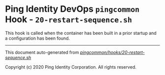 
# Ping Identity DevOps `pingcommon` Hook - `20-restart-sequence.sh`
 This hook is called when the container has been built in a prior startup
 and a configuration has been found.

---
This document auto-generated from _[pingcommon/hooks/20-restart-sequence.sh](https://github.com/pingidentity/pingidentity-docker-builds/blob/master/pingcommon/hooks/20-restart-sequence.sh)_

Copyright (c)  2020 Ping Identity Corporation. All rights reserved.

